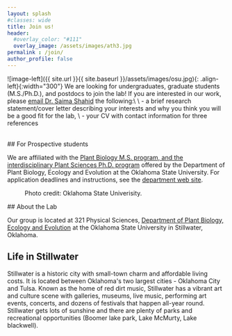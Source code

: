 ```yaml
---
layout: splash
#classes: wide
title: Join us!
header:
  #overlay_color: "#111"
  overlay_image: /assets/images/ath3.jpg
permalink : /join/
author_profile: false
---
```

![image-left]({{ site.url }}{{ site.baseurl }}/assets/images/osu.jpg){: .align-left}{:width="300"} We are looking for undergraduates, graduate students (M.S./Ph.D.), and postdocs to join the lab! If you are interested in our work, please [email Dr. Saima Shahid](mailto:saima.shahid@okstate.edu) the following:\\
\\
  \- a brief research statement/cover letter describing your interests and why you think you will be a good fit for the lab, \\
  \- your CV with contact information for three references


<br/>
## For Prospective students

We are affiliated with the [Plant Biology M.S. program, and the interdisciplinary Plant Sciences Ph.D. program](https://plantbio.okstate.edu/graduate-programs) offered by the Department of Plant Biology, Ecology and Evolution at the Oklahoma State University. For application deadlines and instructions, see the [department web site](https://plantbio.okstate.edu/graduate-programs/prospective-students).

<figure style="width: 300px" class="align-right">
  <img src="{{ site.url }}{{ site.baseurl }}/assets/images/OSU_mascot.jpeg" alt="">
  <figcaption>Photo credit: Oklahoma State Univerisity.</figcaption>
</figure>
## About the Lab

Our group is located at 321 Physical Sciences, [Department of Plant Biology, Ecology and Evolution](https://plantbio.okstate.edu/) at the Oklahoma State University in Stillwater, Oklahoma.


## Life in Stillwater

Stillwater is a historic city with small-town charm and affordable living costs. It is located between Oklahoma's two largest cities - Oklahoma City and Tulsa. Known as the home of red dirt music, Stillwater has a vibrant art and culture scene with galleries, museums, live music, performing art events, concerts, and dozens of festivals that happen all-year round. Stillwater gets lots of sunshine and there are plenty of parks and recreational opportunities (Boomer lake park, Lake McMurty, Lake blackwell).
